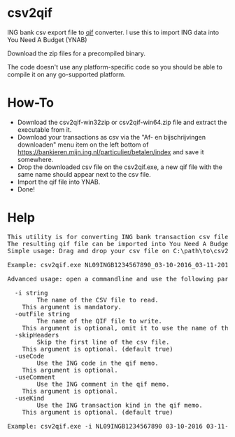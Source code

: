 # csv2qif
ING bank csv export file to [qif](https://en.wikipedia.org/wiki/Quicken_Interchange_Format) converter. I use this to import ING data into You Need A Budget (YNAB)

Download the zip files for a precompiled binary.

The code doesn't use any platform-specific code so you should be able to compile it on any go-supported platform.

How-To
======
- Download the csv2qif-win32zip or csv2qif-win64.zip file and extract the executable from it.
- Download your transactions as csv via the "Af- en bijschrijvingen downloaden" menu item on the left bottom of https://bankieren.mijn.ing.nl/particulier/betalen/index and save it somewhere.
- Drop the downloaded csv file on the csv2qif.exe, a new qif file with the same name should appear next to the csv file.
- Import the qif file into YNAB.
- Done!

Help
====
<pre>
This utility is for converting ING bank transaction csv files to a qif file.
The resulting qif file can be imported into You Need A Budget (YNAB)
Simple usage: Drag and drop your csv file on C:\path\to\csv2qif.exe (or run this utility with only a csv filename as argument)

Example: csv2qif.exe NL09INGB1234567890_03-10-2016_03-11-2016.csv

Advanced usage: open a commandline and use the following parameters to customize the qif output

  -i string
    	The name of the CSV file to read.
	This argument is mandatory.
  -outFile string
    	The name of the QIF file to write.
	This argument is optional, omit it to use the name of the csv file.
  -skipHeaders
    	Skip the first line of the csv file.
	This argument is optional. (default true)
  -useCode
    	Use the ING code in the qif memo.
	This argument is optional.
  -useComment
    	Use the ING comment in the qif memo.
	This argument is optional.
  -useKind
    	Use the ING transaction kind in the qif memo.
	This argument is optional. (default true)

Example: csv2qif.exe -i NL09INGB1234567890_03-10-2016_03-11-2016.csv -outFile export.qif -useCode true -useComment true
</pre>

